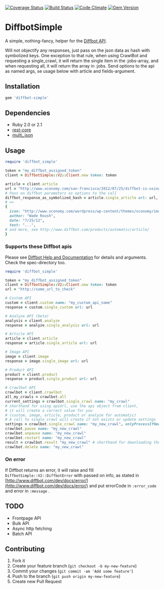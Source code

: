 [![Coverage Status](https://coveralls.io/repos/larskrantz/diffbot_simple/badge.png)](https://coveralls.io/r/larskrantz/diffbot_simple)
[![Build Status](https://travis-ci.org/larskrantz/diffbot_simple.png?branch=master)](https://travis-ci.org/larskrantz/diffbot_simple)
[![Code Climate](https://codeclimate.com/github/larskrantz/diffbot_simple.png)](https://codeclimate.com/github/larskrantz/diffbot_simple)
[![Gem Version](https://badge.fury.io/rb/diffbot_simple.png)](http://badge.fury.io/rb/diffbot_simple)

DiffbotSimple
=============

A simple, nothing-fancy, helper for the [Diffbot API](http://www.diffbot.com/).

Will not objectify any responses, just pass on the json data as hash with symbolized keys.
One exception to that rule, when using CrawlBot and requesting a single_crawl, it will return the single item in the :jobs-array, and when requesting all, it will return the array in :jobs.
Send options to the api as named args, se usage below with article and fields-argument.

## Installation
```ruby
gem 'diffbot-simple'
```

## Dependencies
* Ruby 2.0 or 2.1
* [rest-core](https://github.com/cardinalblue/rest-core)
* [multi_json](https://github.com/intridea/multi_json)


## Usage
```ruby
require 'diffbot_simple'

token = "my_diffbot_assigned_token"
client = DiffbotSimple::V2::Client.new token: token

article = client.article
url = "http://www.xconomy.com/san-francisco/2012/07/25/diffbot-is-using-computer-vision-to-reinvent-the-semantic-web/"
# Pass on diffbot parameters as options to the call
diffbot_response_as_symbolized_hash = article.single_article url: url, fields: "icon,title"
# =>
{
  icon: "http://www.xconomy.com/wordpress/wp-content/themes/xconomy/images/favicon.ico",
  author: "Wade Roush",
  date: "7/25/12",
  text: "...",
# and more, see http://www.diffbot.com/products/automatic/article/
}
```

### Supports these Diffbot apis
Please see [Diffbot Help and Documentation](http://www.diffbot.com/dev/docs/) for details and arguments.
Check the spec-directory too.

```ruby
require 'diffbot_simple'

token = "my_diffbot_assigned_token"
client = DiffbotSimple::V2::Client.new token: token
url = "http://some_url_to_check"

# Custom API
custom = client.custom name: "my_custom_api_name" 
response = custom.single_custom url: url 

# Analyze API (beta)
analysis = client.analyze 
response = analyze.single_analysis url: url

# Article API
article = client.article
response = article.single_article url: url

# Image API
image = client.image
response = image.single_image url: url

# Product API
product = client.product
response = product.single_product url: url

# Crawlbot API
crawlbot = client.crawlbot
all_my_crawls = crawlbot.all
current_settings = crawlbot.single_crawl name: "my_crawl"
# shorthand for using apiUrl, use the api object from client, 
# it will create a correct value for you 
# (custom, image, article, product or analyze for automatic)
# A call to single_crawl will create if not exists or update settings
settings = crawlbot.single_crawl name: "my_new_crawl", onlyProcessIfNew: 0, seeds: "http://www.upptec.se", apiUrl: custom
crawlbot.pause name: "my_new_crawl"
crawlbot.unpause name: "my_new_crawl"
crawlbot.restart name: "my_new_crawl"
result = crawlbot.result "my_new_crawl" # shorthand for downloading the json that are specifed in :downloadJson
crawlbot.delete name: "my_new_crawl" 
```

### On error
If Diffbot returns an error, it will raise and fill `DiffbotSimple::V2::DiffbotError` with passed on info, as stated in [http://www.diffbot.com/dev/docs/error/](http://www.diffbot.com/dev/docs/error/) and put errorCode in `:error_code` and error in `:message` .

## TODO
* Frontpage API
* Bulk API
* Async http fetching
* Batch API

## Contributing

1. Fork it
2. Create your feature branch (`git checkout -b my-new-feature`)
3. Commit your changes (`git commit -am 'Add some feature'`)
4. Push to the branch (`git push origin my-new-feature`)
5. Create new Pull Request

